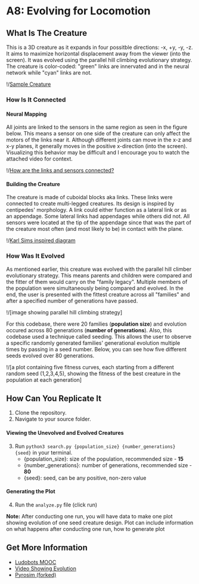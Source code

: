 # A8: Evolving for Locomotion

## What Is The Creature
This is a 3D creature as it expands in four possitble directions: -x, +y, -y, -z. It aims to maximize horizontal displacement away from the viewer (into the screen). It was evolved using the parallel hill climbing evolutionary strategy. The creature is color-coded: "green" links are innervated and in the neural network while "cyan" links are not. 

!/[Sample Creature](/img1.png)

### How Is It Connected
#### Neural Mapping
All joints are linked to the sensors in the same region as seen in the figure below. This means a sensor on one side of the creature can only affect the motors of the links near it. Although different joints can move in the x-z and x-y planes, it generally moves in the positive x-direction (into the screen). Visualizing this behavior may be difficult and I encourage you to watch the attached video for context.

!/[How are the links and sensors connected?](/img1.png)

#### Building the Creature
The creature is made of cuboidal blocks aka links. These links were connected to create multi-legged creatures. Its design is inspired by centipedes' morphology. A link could either function as a lateral link or as an appendage. Some lateral links had appendages while others did not. All sensors were located at the tip of the appendage since that was the part of the creature most often (and most likely to be) in contact with the plane.

!/[Karl Sims inspired diagram](/img2.png)

### How Was It Evolved
As mentioned earlier, this creature was evolved with the parallel hill climber evolutionary strategy. This means parents and children were compared and the fitter of them would carry on the "family legacy". Multiple members of the population were simultaneously being compared and evolved. In the end, the user is presented with the fittest creature across all "families" and after a specified number of generations have passed.

!/[image showing parallel hill climbing strategy]

For this codebase, there were 20 families (**population size**) and evolution occured across 80 generations (**number of generations**). Also, this codebase used a technique called seeding. This allows the user to observe a specific randomly generated families' generational evolution multiple times by passing in a seed number. Below, you can see how five different seeds evolved over 80 generations.

!/[a plot containing five fitness curves, each starting from a different random seed (1,2,3,4,5), showing the fitness of the best creature in the population at each generation]


## How Can You Replicate It
1. Clone the repository.
2. Navigate to your source folder.

#### Viewing the Unevolved and Evolved Creatures
3. Run ```python3 search.py {population_size} {number_generations} {seed}``` in your terminal.
   - {population_size}: size of the population, recommended size - **15**
   - {number_generations}: number of generations, recommended size - **80**
   - {seed}: seed, can be any positive, non-zero value

#### Generating the Plot
4. Run the ```analyze.py``` file (click run)

**Note:** After conducting one run, you will have data to make one plot showing evolution of one seed creature design. Plot can include information on what happens after conducting one run, how to generate plot

## Get More Information
- [Ludobots MOOC](https://www.reddit.com/r/ludobots/wiki/finalproject/)
- [Video Showing Evolution](...)
- [Pyrosim (forked)](https://github.com/jbongard/pyrosim)

